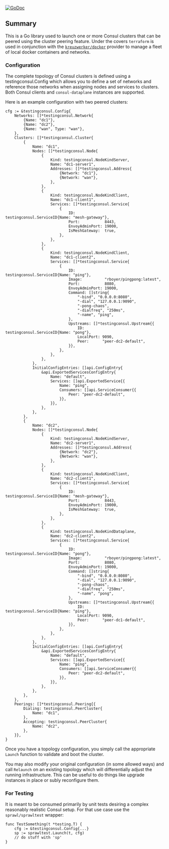 [![GoDoc](https://pkg.go.dev/badge/github.com/hashicorp/consul/testingconsul)](https://pkg.go.dev/github.com/hashicorp/consul/testingconsul)

## Summary

This is a Go library used to launch one or more Consul clusters that can be
peered using the cluster peering feature. Under the covers `terraform` is used
in conjunction with the
[`kreuzwerker/docker`](https://registry.terraform.io/providers/kreuzwerker/docker/latest)
provider to manage a fleet of local docker containers and networks.

### Configuration

The complete topology of Consul clusters is defined using a testingconsul.Config
which allows you to define a set of networks and reference those networks when
assigning nodes and services to clusters. Both Consul clients and
`consul-dataplane` instances are supported.

Here is an example configuration with two peered clusters:

```
cfg := &testingconsul.Config{
    Networks: []*testingconsul.Network{
        {Name: "dc1"},
        {Name: "dc2"},
        {Name: "wan", Type: "wan"},
    },
    Clusters: []*testingconsul.Cluster{
        {
            Name: "dc1",
            Nodes: []*testingconsul.Node{
                {
                    Kind: testingconsul.NodeKindServer,
                    Name: "dc1-server1",
                    Addresses: []*testingconsul.Address{
                        {Network: "dc1"},
                        {Network: "wan"},
                    },
                },
                {
                    Kind: testingconsul.NodeKindClient,
                    Name: "dc1-client1",
                    Services: []*testingconsul.Service{
                        {
                            ID:             testingconsul.ServiceID{Name: "mesh-gateway"},
                            Port:           8443,
                            EnvoyAdminPort: 19000,
                            IsMeshGateway:  true,
                        },
                    },
                },
                {
                    Kind: testingconsul.NodeKindClient,
                    Name: "dc1-client2",
                    Services: []*testingconsul.Service{
                        {
                            ID:             testingconsul.ServiceID{Name: "ping"},
                            Image:          "rboyer/pingpong:latest",
                            Port:           8080,
                            EnvoyAdminPort: 19000,
                            Command: []string{
                                "-bind", "0.0.0.0:8080",
                                "-dial", "127.0.0.1:9090",
                                "-pong-chaos",
                                "-dialfreq", "250ms",
                                "-name", "ping",
                            },
                            Upstreams: []*testingconsul.Upstream{{
                                ID:        testingconsul.ServiceID{Name: "pong"},
                                LocalPort: 9090,
                                Peer:      "peer-dc2-default",
                            }},
                        },
                    },
                },
            },
            InitialConfigEntries: []api.ConfigEntry{
                &api.ExportedServicesConfigEntry{
                    Name: "default",
                    Services: []api.ExportedService{{
                        Name: "ping",
                        Consumers: []api.ServiceConsumer{{
                            Peer: "peer-dc2-default",
                        }},
                    }},
                },
            },
        },
        {
            Name: "dc2",
            Nodes: []*testingconsul.Node{
                {
                    Kind: testingconsul.NodeKindServer,
                    Name: "dc2-server1",
                    Addresses: []*testingconsul.Address{
                        {Network: "dc2"},
                        {Network: "wan"},
                    },
                },
                {
                    Kind: testingconsul.NodeKindClient,
                    Name: "dc2-client1",
                    Services: []*testingconsul.Service{
                        {
                            ID:             testingconsul.ServiceID{Name: "mesh-gateway"},
                            Port:           8443,
                            EnvoyAdminPort: 19000,
                            IsMeshGateway:  true,
                        },
                    },
                },
                {
                    Kind: testingconsul.NodeKindDataplane,
                    Name: "dc2-client2",
                    Services: []*testingconsul.Service{
                        {
                            ID:             testingconsul.ServiceID{Name: "pong"},
                            Image:          "rboyer/pingpong:latest",
                            Port:           8080,
                            EnvoyAdminPort: 19000,
                            Command: []string{
                                "-bind", "0.0.0.0:8080",
                                "-dial", "127.0.0.1:9090",
                                "-pong-chaos",
                                "-dialfreq", "250ms",
                                "-name", "pong",
                            },
                            Upstreams: []*testingconsul.Upstream{{
                                ID:        testingconsul.ServiceID{Name: "ping"},
                                LocalPort: 9090,
                                Peer:      "peer-dc1-default",
                            }},
                        },
                    },
                },
            },
            InitialConfigEntries: []api.ConfigEntry{
                &api.ExportedServicesConfigEntry{
                    Name: "default",
                    Services: []api.ExportedService{{
                        Name: "ping",
                        Consumers: []api.ServiceConsumer{{
                            Peer: "peer-dc2-default",
                        }},
                    }},
                },
            },
        },
    },
    Peerings: []*testingconsul.Peering{{
        Dialing: testingconsul.PeerCluster{
            Name: "dc1",
        },
        Accepting: testingconsul.PeerCluster{
            Name: "dc2",
        },
    }},
}
```

Once you have a topology configuration, you simply call the appropriate
`Launch` function to validate and boot the cluster.

You may also modify your original configuration (in some allowed ways) and call
`Relaunch` on an existing topology which will differentially adjust the running
infrastructure. This can be useful to do things like upgrade instances in place
or subly reconfigure them.

### For Testing

It is meant to be consumed primarily by unit tests desiring a complex
reasonably realistic Consul setup. For that use case use the `sprawl/sprawltest` wrapper:

```
func TestSomething(t *testing.T) {
    cfg := &testingconsul.Config{...}
    sp := sprawltest.Launch(t, cfg)
    // do stuff with 'sp'
}
```

